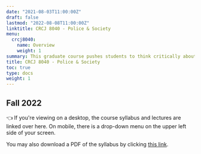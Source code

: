 ```yaml
---
date: "2021-08-03T11:00:00Z"
draft: false
lastmod: "2022-08-08T11:00:00Z"
linktitle: CRCJ 8040 - Police & Society
menu:
  crcj8040:
    name: Overview
    weight: 1
summary: This graduate course pushes students to think critically about the role of policing in U.S. society. For PhD students, this class will help prepare for the SCCJ Systems Comprehensive Exam. 
title: CRCJ 8040 - Police & Society
toc: true
type: docs
weight: 1
---
```


## Fall 2022

👈 If you're viewing on a desktop, the course syllabus and lectures are linked over here. On mobile, there is a drop-down menu on the upper left side of your screen. 

You may also download a PDF of the syllabus by clicking [this link](crcj8040-syllabus.pdf).
